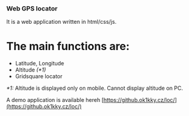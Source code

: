 ### Web GPS locator

It is a web application written in html/css/js. 

# The main functions are:
- Latitude, Longitude
- Altitude _(*1)_
- Gridsquare locator

_*1:_ Altitude is displayed only on mobile. Cannot display altitude on PC.

A demo application is available hereh
[https://github.ok1kky.cz/loc/](https://github.ok1kky.cz/loc/)
